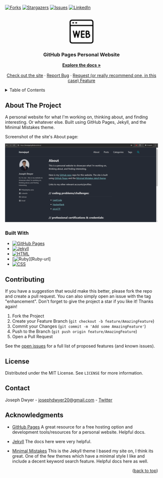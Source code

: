 <a name="readme-top"></a>
<!-- PROJECT SHIELDS -->
<!--
*** I'm using markdown "reference style" links for readability.
*** Reference links are enclosed in brackets [ ] instead of parentheses ( ).
*** See the bottom of this document for the declaration of the reference variables
*** for contributors-url, forks-url, etc. This is an optional, concise syntax you may use.
*** https://www.markdownguide.org/basic-syntax/#reference-style-links
-->
[![Forks][forks-shield]][forks-url]
[![Stargazers][stars-shield]][stars-url]
[![Issues][issues-shield]][issues-url]
[![LinkedIn][linkedin-shield]][linkedin-url]



<!-- PROJECT LOGO -->
<br />
<div align="center">
  <a href="https://github.com/itsmejayd/itsmejayd.github.io">
    <img src="/assets/images/icons8-website-64.png" alt="Logo" width="80" height="80">
  </a>

<h3 align="center">GitHub Pages Personal Website</h3>
<!--
  <p align="center">
    testyyy
    <br />
    -->
    <a href="https://github.com/itsmejayd/itsmejayd.github.io"><strong>Explore the docs »</strong></a>
    <br />
    <br />
    <a href="https://itsmejayd.github.io/">Check out the site</a>
    ·
    <a href="https://github.com/itsmejayd/itsmejayd.github.io/issues/new?labels=bug&template=bug-report---.md">Report Bug</a>
    ·
    <a href="https://github.com/itsmejayd/itsmejayd.github.io/issues/new?labels=enhancement&template=feature-request---.md">Request (or really recommend one, in this case) Feature</a>
  </p>
</div>



<!-- TABLE OF CONTENTS -->
<details>
  <summary>Table of Contents</summary>
  <ol>
    <li>
      <a href="#about-the-project">About The Project</a>
      <ul>
        <li><a href="#built-with">Built With</a></li>
      </ul>
    <li><a href="#contributing">Contributing</a></li>
    <li><a href="#license">License</a></li>
    <li><a href="#contact">Contact</a></li>
    <li><a href="#acknowledgments">Acknowledgments</a></li>
  </ol>
</details>



<!-- ABOUT THE PROJECT -->
## About The Project
A personal website for what I'm working on, thinking about, and finding interesting. Or whatever else. Built using GitHub Pages, Jekyll, and the Minimal Mistakes theme.

Screenshot of the site's About page:

[![example screenshot of About][product-screenshot]](https://itsmejayd.github.io)

### Built With

* [![GitHub Pages][pages.github.com]][GitHub Pages-url]
* [![Jekyll][jekyllrb.com]][Jekyll-url]
* [![HTML][html.spec.whatwg.org]][HTML-url]
* [![Ruby][www.ruby-lang.org]][Ruby-url]
* [![CSS][sass-lang.com]][CSS-url]


<!-- CONTRIBUTING -->
## Contributing

If you have a suggestion that would make this better, please fork the repo and create a pull request. You can also simply open an issue with the tag "enhancement".
Don't forget to give the project a star if you like it! Thanks again!

1. Fork the Project
2. Create your Feature Branch (`git checkout -b feature/AmazingFeature`)
3. Commit your Changes (`git commit -m 'Add some AmazingFeature'`)
4. Push to the Branch (`git push origin feature/AmazingFeature`)
5. Open a Pull Request

See the [open issues](https://github.com/itsmejayd/itsmejayd.github.io/issues) for a full list of proposed features (and known issues).



<!-- LICENSE -->
## License

Distributed under the MIT License. See `LICENSE` for more information.



<!-- CONTACT -->
## Contact

Joseph Dwyer - josephdwyer20@gmail.com - [Twitter](https://twitter.com/jdlately)



<!-- ACKNOWLEDGMENTS -->
## Acknowledgments

* [GitHub Pages](https://pages.github.com/) A great resource for a free hosting option and development tools/resources for a personal website. Helpful docs.

* [Jekyll](https://jekyllrb.com/) The docs here were very helpful.

* [Minimal Mistakes](https://mmistakes.github.io/minimal-mistakes/) This is the Jekyll theme I based my site on, I think its great. One of the few themes which have a minimal style I like and include a decent keyword search feature. Helpful docs here as well.


<p align="right">(<a href="#readme-top">back to top</a>)</p>

<!-- https://www.markdownguide.org/basic-syntax/#reference-style-links -->
[forks-shield]: https://img.shields.io/github/forks/itsmejayd/itsmejayd.github.io.svg?style=for-the-badge
[forks-url]: https://github.com/itsmejayd/itsmejayd.github.io/network/members
[stars-shield]: https://img.shields.io/github/stars/itsmejayd/itsmejayd.github.io.svg?style=for-the-badge
[stars-url]: https://github.com/itsmejayd/itsmejayd.github.io/stargazers
[issues-shield]: https://img.shields.io/github/issues/itsmejayd/itsmejayd.github.io.svg?style=for-the-badge
[issues-url]: https://github.com/itsmejayd/itsmejayd.github.io/issues
[linkedin-shield]: https://img.shields.io/badge/-LinkedIn-black.svg?style=for-the-badge&logo=linkedin&colorB=555
[linkedin-url]: https://linkedin.com/in/josephdwyer20
[product-screenshot]: /assets/images/website_screenshot.png
[pages.github.com]: https://img.shields.io/badge/GitHub%20Pages-222222?style=for-the-badge&logo=GitHub%20Pages&logoColor=white
[GitHub Pages-url]: https://pages.github.com/
[Jekyllrb.com]: https://img.shields.io/badge/Jekyll-CC0000?style=for-the-badge&logo=Jekyll&logoColor=white
[Jekyll-url]: https://jekyllrb.com/
[html.spec.whatwg.org]: https://img.shields.io/badge/HTML5-E34F26?style=for-the-badge&logo=html5&logoColor=white
[HTML-url]: https://html.spec.whatwg.org/
[www.ruby-lang.org]: https://img.shields.io/badge/Ruby-CC342D?style=for-the-badge&logo=ruby&logoColor=white
[Ruby-url]: https://www.ruby-lang.org/en/
[sass-lang.com]: 	https://img.shields.io/badge/CSS3-1572B6?style=for-the-badge&logo=css3&logoColor=white
[CSS-url]: https://sass-lang.com/
